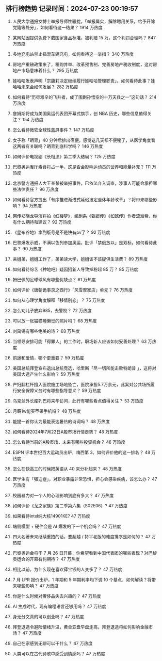 
## 排行榜趋势 记录时间：2024-07-23 00:19:57
  
  1. 人民大学通报女博士举报导师性骚扰，「举报属实，解除聘用关系，给予开除党籍等处分」，如何看待这一结果？ 1914 万热度
    
  2. 某网站因提供免费下载国家食品标准，被判赔 15 万，这个判罚合理吗？ 847 万热度
    
  3. 多地充电站禁止插混车辆充电，如何看待这一举措？ 340 万热度
    
  4. 房地产重磅政策来了，租购并举、改革预售制、完善房地产税收制度，这对房地产市场意味着什么？ 295 万热度
    
  5. 娃哈哈发表声明「宗馥莉决定继续履行娃哈哈管理职责」，如何看待此事？娃哈哈未来会如何发展？ 282 万热度
    
  6. 如何看待“历尽艰辛的飞升者，成了围剿孙悟空的十万天兵之一”这句话？ 214 万热度
    
  7. 詹姆斯将成为美国奥运代表团开幕式旗手，创 NBA 历史，哪些信息值得关注？ 154 万热度
    
  8. 怎么看待微软全球性蓝屏事件？ 147 万热度
    
  9. 女子称「晒背」40 分钟后排出宿便，感觉这几天都不便秘了，从医学角度看这两者有关联吗？晒背到底科学吗？ 146 万热度
    
  10. 如何评价电视剧《长相思》第二季大结局？ 125 万热度
    
  11. 巴黎奥运餐厅素食将占一半，这是否会影响运动员的营养和能量补充？ 111 万热度
    
  12. 北京警方通报人大王某某被举报事件，已依法介入调查，涉事人可能会承担哪些法律责任？ 96 万热度
    
  13. 如何看待官方提出「有序推进渐进式延迟法定退休年龄改革」？将带来哪些影响？ 94 万热度
    
  14. 网传郑晓龙导演将拍《红楼梦》，编剧系《甄嬛传》《如懿传》作者流潋紫，你有什么期待和建议？ 92 万热度
    
  15. 《星布谷地》拿到版号是不是快有pv了？ 92 万热度
    
  16. 巴黎爆发示威，不满以色列参加奥运，批评「禁俄放以」是双标，如何看待此事？ 90 万热度
    
  17. 亲姐弟，姐姐工作了，弟弟读大学，姐姐该不该提供生活费？ 89 万热度
    
  18. 如何看待综艺《种地吧》疑因招新人导致掉粉超 85 万？ 85 万热度
    
  19. 姆巴佩的足球球风有哪些优缺点？ 81 万热度
    
  20. 如何评价《唐朝诡事录之西行》「风雪摩家店」单元？ 76 万热度
    
  21. 如何从心理学角度解释「移情别恋」？ 75 万热度
    
  22. 怎么劝儿子放弃985，去警校？ 72 万热度
    
  23. 可以放一张猫猫睡懒觉的照片吗？ 68 万热度
    
  24. 刘禹锡有哪些绝美的诗？ 68 万热度
    
  25. 当领导安排可能「得罪人」的工作时，职场新人应该如何妥善处理？ 63 万热度
    
  26. 前途和爱情，哪个更重要？ 59 万热度
    
  27. 美国总统拜登宣布退出总统竞选，哈里斯「尽一切所能击败特朗普 」，这将对美国大选产生什么影响？ 59 万热度
    
  28. 产妇翻栏杆擅入医院施工场地坠亡，医院承担5.7万余元，此案对公共场所履行安全保障义务时有哪些指导意义？ 59 万热度
    
  29. 乌克兰外长库列巴将来华访问，此行有哪些看点值得关注？ 53 万热度
    
  30. 月薪1w能买苹果手机吗？ 48 万热度
    
  31. 能提一首你认为最能表达暑热的诗词吗？ 48 万热度
    
  32. 如何看待2024年7月22日A股市场行情走势？ 48 万热度
    
  33. 怎么看待当前的A股市场，未来有哪些投资机会？ 48 万热度
    
  34. ESPN 评本世纪百大运动员出炉，梅西第 3，如何评价他的这一排名？ 48 万热度
    
  35. 怎么在快高三的时候把英语从 40 来分补起来？ 48 万热度
    
  36. 医学生有「强迫症」，对职业暴露非常恐惧，担心会感染疾病，该怎么办？ 47 万热度
    
  37. 校园暴力对一个人的心理影响到底有多大？ 47 万热度
    
  38. 如何评价《龙之家族》第二季第六集（S02E06）? 47 万热度
    
  39. 如果看待intel纯大核14901KE? 47 万热度
    
  40. 端侧模型 + 硬件会是 AI 爆发的下一个机会吗？ 47 万热度
    
  41. 四大名著未来继续重拍的话，要超越 / 持平老版的难度排序是如何的？ 47 万热度
    
  42. 巴黎奥运会将于 7 月 26 日开幕，你希望看到中国代表团的哪些表现？对巴黎奥运会的开幕有何期待？ 47 万热度
    
  43. 相比以前，为什么现在喜欢薛宝钗的人变多了？ 47 万热度
    
  44. 7 月 LPR 报价出炉，1 年期和 5 年期利率均下调 10 个基点，如何解读？将带来哪些影响？ 47 万热度
    
  45. 你是什么时候对奢侈品失去兴趣的？ 47 万热度
    
  46. AI 生成时代，现有编程语言还够用吗？ 47 万热度
    
  47. 身无分文真的可以创业吗？ 47 万热度
    
  48. 拜登退选令避险情绪升温，黄金亚盘早盘走高，拜登退选将如何影响金融市场？ 47 万热度
    
  49. 自己在家感到无聊可以干什么？ 47 万热度
    
  50. 人类可以在古代诗歌中感受到情感吗？ 47 万热度
    